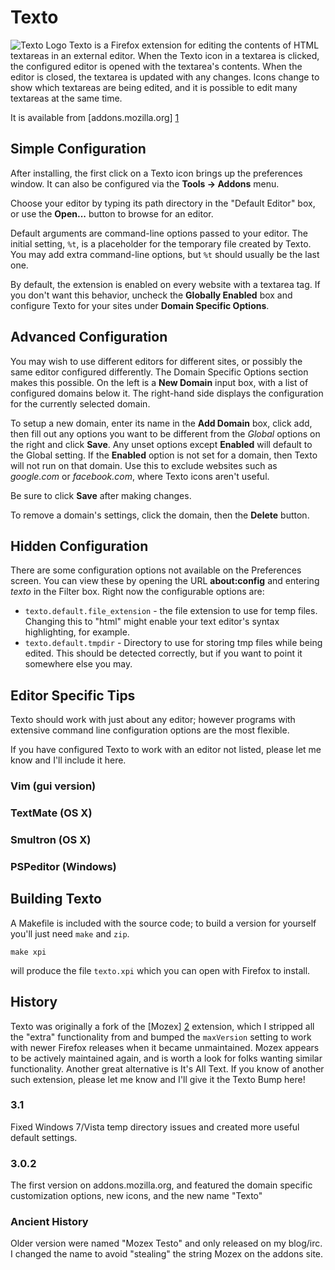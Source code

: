 # Texto


![Texto Logo](http://hopson.ws/texto/logo.png) Texto is a Firefox extension for
editing the contents of HTML textareas in an external editor.  When the Texto
icon in a textarea is clicked, the configured editor is opened with the
textarea's contents.  When the editor is closed, the textarea is updated with
any changes.  Icons change to show which textareas are being edited, and it is
possible to edit many textareas at the same time.

It is available from [addons.mozilla.org] [1]

## Simple Configuration

After installing, the first click on a Texto icon brings up the preferences
window.  It can also be configured via the **Tools -> Addons** menu.

Choose your editor by typing its path directory in the "Default Editor" box, or
use the **Open...** button to browse for an editor.

Default arguments are command-line options passed to your editor.  The initial
setting, `%t`, is a placeholder for the temporary file created by Texto.  You may
add extra command-line options, but `%t` should usually be the last one.

By default, the extension is enabled on every website with a textarea tag.
If you don't want this behavior, uncheck the **Globally Enabled** box and
configure Texto for your sites under **Domain Specific Options**.

## Advanced Configuration

You may wish to use different editors for different sites, or possibly the same
editor configured differently.  The Domain Specific Options section makes this
possible.  On the left is a **New Domain** input box, with a list of configured
domains below it.  The right-hand side displays the configuration for the
currently selected domain.

To setup a new domain, enter its name in the **Add Domain** box, click add, then
fill out any options you want to be different from the *Global* options on the
right and click **Save**.  Any unset options except **Enabled** will default to the
Global setting.  If the **Enabled** option is not set for a domain, then Texto
will not run on that domain.  Use this to exclude websites such as *google.com*
or *facebook.com*, where Texto icons aren't useful.

Be sure to click **Save** after making changes.

To remove a domain's settings, click the domain, then the **Delete** button.

## Hidden Configuration

There are some configuration options not available on the Preferences screen.
You can view these by opening the URL **about:config** and entering *texto* in
the Filter box.  Right now the configurable options are:

* `texto.default.file_extension` - the file extension to use for temp files.
  Changing this to "html" might enable your text editor's syntax highlighting,
  for example.
* `texto.default.tmpdir` - Directory to use for storing tmp files while being
  edited.  This should be detected correctly, but if you want to point it
  somewhere else you may.

## Editor Specific Tips

Texto should work with just about any editor; however programs with extensive
command line configuration options are the most flexible.

If you have configured Texto to work with an editor not listed, please let me
know and I'll include it here.

### Vim (gui version)
### TextMate (OS X)
### Smultron (OS X)
### PSPeditor (Windows)

## Building Texto ##

A Makefile is included with the source code; to build a version for yourself you'll just need `make` and `zip`.

    make xpi

will produce the file `texto.xpi` which you can open with Firefox to install.

## History
Texto was originally a fork of the [Mozex] [2] extension, which I stripped all the
"extra" functionality from and bumped the `maxVersion` setting to work with
newer Firefox releases when it became unmaintained.  Mozex appears to be
actively maintained again, and is worth a look for folks wanting similar
functionality.  Another great alternative is It's All Text.  If you know of
another such extension, please let me know and I'll give it the Texto Bump
here!

### 3.1

Fixed Windows 7/Vista temp directory issues and created more useful default
settings.

### 3.0.2

The first version on addons.mozilla.org, and featured the domain specific
customization options, new icons, and the new name "Texto"

### Ancient History

Older version were named "Mozex Testo" and only released on my blog/irc.  I
changed the name to avoid "stealing" the string Mozex on the addons site.

[1]: https://addons.mozilla.org/firefox/addon/73747 "Texto on AMO"
[2]: http://mozex.mozdev.org/ "Mozex"



<!-- vim:set syntax=mkd ts=4 sw=4 sts=4 expandtab: -->
